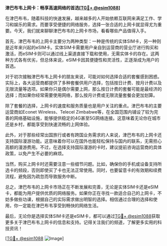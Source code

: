 **津巴布韦上网卡：畅享高速网络的首选[[TG💪+ @esim1088](https://t.me/s/esim1088)]**

在津巴布韦，随着科技的快速发展，越来越多的人开始依赖互联网来满足工作、学习和娱乐的需求。而要享受便捷的网络服务，选择一张合适的上网卡就显得尤为重要。今天，我们就来聊聊津巴布韦的上网卡市场，看看哪些产品值得入手。

首先，津巴布韦的上网卡主要分为两种类型：一种是传统的实体SIM卡，另一种则是近年来兴起的eSIM卡。实体SIM卡需要用户亲自到运营商的营业厅进行购买和激活，而eSIM卡则可以通过线上渠道直接下载和使用，无需实体卡的存在。这两种方式各有优劣，但总体来说，eSIM卡因其便捷性和灵活性，正逐渐成为用户的首选。

对于初次接触津巴布韦上网卡的朋友来说，可能对如何选择合适的套餐感到困惑。实际上，各大运营商都提供了多种套餐供用户选择，包括按日计费、按月计费以及无限流量等选项。如果你只是偶尔需要上网，那么按日计费的套餐可能是最经济的选择；而如果你经常需要使用网络，那么按月计费或无限流量套餐会更加划算。

除了套餐的选择，上网卡的速度和服务质量也是用户关注的重点。津巴布韦的主要运营商如Econet Wireless、Telecel Zimbabwe等，在全国范围内铺设了较为完善的网络基础设施，能够提供稳定的4G甚至5G网络连接。这意味着无论你在城市还是乡村，都能享受到快速流畅的上网体验。

此外，对于那些经常出国旅行或者有跨国业务需求的人来说，津巴布韦的上网卡还支持国际漫游功能。这意味着你可以在国外也能轻松保持与国内的联系，无需担心高额的漫游费用。不过，在选择支持国际漫游的卡时，建议提前咨询运营商的具体政策，以免产生不必要的麻烦。

当然，购买上网卡时还需要注意一些细节问题。比如，确保你的手机或设备支持所选卡的频段，否则即使买了卡也无法正常使用。同时，也要留意卡的有效期和续费流程，避免因为疏忽而导致服务中断。

总之，津巴布韦的上网卡市场正在不断发展和完善，无论是实体SIM卡还是eSIM卡，都能为用户提供优质的网络服务。如果你正在寻找一款适合自己的上网卡，不妨多做些功课，根据自己的实际需求做出明智的选择。相信通过合理的选择和使用，你一定能在津巴布韦享受到畅快的网络生活。

最后，无论你是选择实体SIM卡还是eSIM卡，都可以通过[TG💪+ @esim1088](https://t.me/s/esim1088)获取更多关于津巴布韦上网卡的信息和支持。记得关注我们的频道，了解更多实用的科技资讯！

[[TG💪+ @esim1088](https://t.me/s/esim1088) ![Image](https://i.postimg.cc/4NQfJmqS/Snipaste-2025-05-13-00-14-12.png)]
